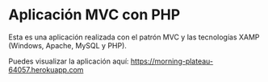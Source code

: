 # Aplicación MVC con PHP

Esta es una aplicación realizada con el patrón MVC y las 
tecnologías XAMP (Windows, Apache, MySQL y PHP).

Puedes visualizar la aplicación aquí: https://morning-plateau-64057.herokuapp.com
